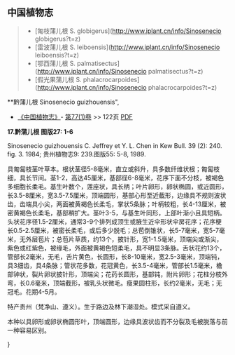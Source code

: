 

## 中国植物志

> * [匍枝蒲儿根  S.  globigerus](http://www.iplant.cn/info/Sinosenecio globigerus?t=z)
> * [雷波蒲儿根  S.  leiboensis](http://www.iplant.cn/info/Sinosenecio leiboensis?t=z)
> * [鄂西蒲儿根  S.  palmatisectus](http://www.iplant.cn/info/Sinosenecio palmatisectus?t=z)
> * [假光果蒲儿根  S.  phalacrocarpoides](http://www.iplant.cn/info/Sinosenecio phalacrocarpoides?t=z)

**黔蒲儿根 Sinosenecio guizhouensis",

* [《中国植物志》](http://www.iplant.cn/frps)- [第77(1)卷](http://www.iplant.cn/frps/vol/77(1)) >> 122页 [PDF](http://www.iplant.cn/frps/pdf/77(1)/122b.PDF)

**17.黔蒲儿根 图版27: 1-6**

Sinosenecio guizhouensis C. Jeffrey et Y. L. Chen in Kew Bull. 39 (2): 240. fig. 3. 1984; 贵州植物志9: 239.图版55: 5-8, 1989.

具匍匐枝茎叶草本。根状茎径5-8毫米，直立或斜升，具多数纤维状根；匍匐枝细，具长节间。茎1-2，高达45厘米，基部径6-8毫米，花序下面不分枝，被褐色多细胞长柔毛。基生叶数个，莲座状，具长柄；叶片卵形，卵状椭圆，或近圆形，长3.5-8厘米，宽3.5-7.5厘米，顶端圆形，基部心形至近截形，边缘具不规则波状齿，齿端具小尖，两面被黄褐色长柔毛，掌状5条脉；叶柄较粗，长4-13厘米，被密黄褐色长柔毛，基部稍扩大。茎叶3-5，与基生叶同形，上部叶渐小且具短柄。头状花序径1.5-2厘米，通常3-9个排列成顶生或腋生近伞形状伞房花序；花序梗长0.5-2.5厘米，被密长柔毛，或后多少脱毛；总苞倒锥状，长5-7毫米，宽5-7毫米，无外层苞片；总苞片草质，约13个，披针形，宽1-1.5毫米，顶端尖或渐尖，紫色或红紫色，被缘毛，外面被黄褐色短柔毛，具不明显3条脉。舌状花约13个，管部长2毫米，无毛，舌片黄色，长圆形，长8-10毫米，宽2.5-3毫米，顶端钝，具3细齿，具4条脉；管状花多数，花冠黄色，长3.5-4毫米，管部长1.5毫米，檐部钟状，裂片卵状披针形，顶端尖；花药长圆形，基部钝，附片卵形；花柱分枝外弯，长0.6毫米，顶端截形，被乳头状微毛。瘦果圆柱形，长约2毫米，无毛；无冠毛。花期4-5月。

特产贵州（梵净山、遵义）。生于路边及林下潮湿处。模式采自遵义。

本种以具卵形或卵状椭圆形叶，顶端圆形，边缘具波状齿而不分裂及毛被脱落与前一种容易区别。

}
